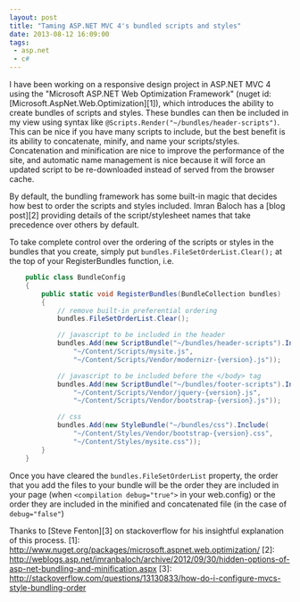 ```yaml
---
layout: post
title: "Taming ASP.NET MVC 4's bundled scripts and styles"
date: 2013-08-12 16:09:00
tags:
 - asp.net
 - c#
---
```


I have been working on a responsive design project in ASP.NET MVC 4 using the "Microsoft ASP.NET Web Optimization Framework" (nuget id: [Microsoft.AspNet.Web.Optimization][1]), which introduces the ability to create bundles of scripts and styles.  These bundles can then be included in my view using syntax like `@Scripts.Render("~/bundles/header-scripts")`.  This can be nice if you have many scripts to include, but the best benefit is its ability to concatenate, minify, and name your scripts/styles.  Concatenation and minification are nice to improve the performance of the site, and automatic name management is nice because it will force an updated script to be re-downloaded instead of served from the browser cache.

By default, the bundling framework has some built-in magic that decides how best to order the scripts and styles included.  Imran Baloch has a [blog post][2] providing details of the script/stylesheet names that take precedence over others by default.

To take complete control over the ordering of the scripts or styles in the bundles that you create, simply put `bundles.FileSetOrderList.Clear();` at the top of your RegisterBundles function, i.e.

```c#
    public class BundleConfig
    {
        public static void RegisterBundles(BundleCollection bundles)
        {
            // remove built-in preferential ordering
            bundles.FileSetOrderList.Clear();

            // javascript to be included in the header
            bundles.Add(new ScriptBundle("~/bundles/header-scripts").Include(     
                "~/Content/Scripts/mysite.js",
                "~/Content/Scripts/Vendor/modernizr-{version}.js"));

            // javascript to be included before the </body> tag
            bundles.Add(new ScriptBundle("~/bundles/footer-scripts").Include(
                "~/Content/Scripts/Vendor/jquery-{version}.js",
                "~/Content/Scripts/Vendor/bootstrap-{version}.js"));

            // css
            bundles.Add(new StyleBundle("~/bundles/css").Include(
                "~/Content/Styles/Vendor/bootstrap-{version}.css",
                "~/Content/Styles/mysite.css"));
        }
    }
```
Once you have cleared the `bundles.FileSetOrderList` property, the order that you add the files to your bundle will be the order they are included in your page (when `<compilation debug="true">` in your web.config) or the order they are included in the minified and concatenated file (in the case of `debug="false"`)

Thanks to [Steve Fenton][3] on stackoverflow for his insightful explanation of this process.
[1]: http://www.nuget.org/packages/microsoft.aspnet.web.optimization/
[2]: http://weblogs.asp.net/imranbaloch/archive/2012/09/30/hidden-options-of-asp-net-bundling-and-minification.aspx
[3]: http://stackoverflow.com/questions/13130833/how-do-i-configure-mvcs-style-bundling-order

